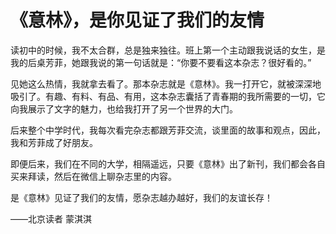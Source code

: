 # 《意林》，是你见证了我们的友情

读初中的时候，我不太合群，总是独来独往。班上第一个主动跟我说话的女生，是我的后桌芳菲，她跟我说的第一句话就是：“你要不要看这本杂志？很好看的。” 

见她这么热情，我就拿去看了。那本杂志就是《意林》。我一打开它，就被深深地吸引了。有趣、有料、有品、有用，这本杂志囊括了青春期的我所需要的一切，它向我展示了文字的魅力，也给我打开了另一个世界的大门。 

后来整个中学时代，我每次看完杂志都跟芳菲交流，谈里面的故事和观点，因此，我和芳菲成了好朋友。 

即便后来，我们在不同的大学，相隔遥远，只要《意林》出了新刊，我们都会各自买来拜读，然后在微信上聊杂志里的内容。 

是《意林》见证了我们的友情，愿杂志越办越好，我们的友谊长存！ 

——北京读者 蒙淇淇